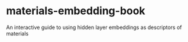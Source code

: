 # materials-embedding-book
An interactive guide to using hidden layer embeddings as descriptors of materials
